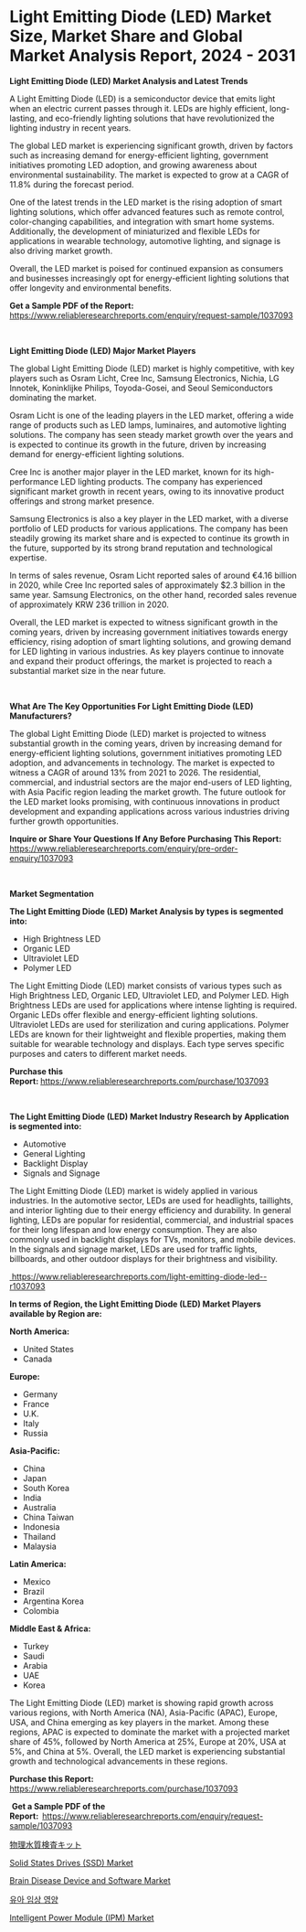 <p><h1>Light Emitting Diode (LED) Market Size, Market Share and Global Market Analysis Report, 2024 - 2031</h1></p><p><strong>Light Emitting Diode (LED) Market Analysis and Latest Trends</strong></p>
<p><p>A Light Emitting Diode (LED) is a semiconductor device that emits light when an electric current passes through it. LEDs are highly efficient, long-lasting, and eco-friendly lighting solutions that have revolutionized the lighting industry in recent years.</p><p>The global LED market is experiencing significant growth, driven by factors such as increasing demand for energy-efficient lighting, government initiatives promoting LED adoption, and growing awareness about environmental sustainability. The market is expected to grow at a CAGR of 11.8% during the forecast period.</p><p>One of the latest trends in the LED market is the rising adoption of smart lighting solutions, which offer advanced features such as remote control, color-changing capabilities, and integration with smart home systems. Additionally, the development of miniaturized and flexible LEDs for applications in wearable technology, automotive lighting, and signage is also driving market growth.</p><p>Overall, the LED market is poised for continued expansion as consumers and businesses increasingly opt for energy-efficient lighting solutions that offer longevity and environmental benefits.</p></p>
<p><strong>Get a Sample PDF of the Report:&nbsp;</strong> <a href="https://www.reliableresearchreports.com/enquiry/request-sample/1037093">https://www.reliableresearchreports.com/enquiry/request-sample/1037093</a></p>
<p>&nbsp;</p>
<p><strong>Light Emitting Diode (LED) Major Market Players</strong></p>
<p><p>The global Light Emitting Diode (LED) market is highly competitive, with key players such as Osram Licht, Cree Inc, Samsung Electronics, Nichia, LG Innotek, Koninklijke Philips, Toyoda-Gosei, and Seoul Semiconductors dominating the market. </p><p>Osram Licht is one of the leading players in the LED market, offering a wide range of products such as LED lamps, luminaires, and automotive lighting solutions. The company has seen steady market growth over the years and is expected to continue its growth in the future, driven by increasing demand for energy-efficient lighting solutions.</p><p>Cree Inc is another major player in the LED market, known for its high-performance LED lighting products. The company has experienced significant market growth in recent years, owing to its innovative product offerings and strong market presence.</p><p>Samsung Electronics is also a key player in the LED market, with a diverse portfolio of LED products for various applications. The company has been steadily growing its market share and is expected to continue its growth in the future, supported by its strong brand reputation and technological expertise.</p><p>In terms of sales revenue, Osram Licht reported sales of around €4.16 billion in 2020, while Cree Inc reported sales of approximately $2.3 billion in the same year. Samsung Electronics, on the other hand, recorded sales revenue of approximately KRW 236 trillion in 2020.</p><p>Overall, the LED market is expected to witness significant growth in the coming years, driven by increasing government initiatives towards energy efficiency, rising adoption of smart lighting solutions, and growing demand for LED lighting in various industries. As key players continue to innovate and expand their product offerings, the market is projected to reach a substantial market size in the near future.</p></p>
<p>&nbsp;</p>
<p><strong>What Are The Key Opportunities For Light Emitting Diode (LED) Manufacturers?</strong></p>
<p><p>The global Light Emitting Diode (LED) market is projected to witness substantial growth in the coming years, driven by increasing demand for energy-efficient lighting solutions, government initiatives promoting LED adoption, and advancements in technology. The market is expected to witness a CAGR of around 13% from 2021 to 2026. The residential, commercial, and industrial sectors are the major end-users of LED lighting, with Asia Pacific region leading the market growth. The future outlook for the LED market looks promising, with continuous innovations in product development and expanding applications across various industries driving further growth opportunities.</p></p>
<p><strong>Inquire or Share Your Questions If Any Before Purchasing This Report:</strong> <a href="https://www.reliableresearchreports.com/enquiry/pre-order-enquiry/1037093">https://www.reliableresearchreports.com/enquiry/pre-order-enquiry/1037093</a></p>
<p>&nbsp;</p>
<p><strong>Market Segmentation</strong></p>
<p><strong>The Light Emitting Diode (LED) Market Analysis by types is segmented into:</strong></p>
<p><ul><li>High Brightness LED</li><li>Organic LED</li><li>Ultraviolet LED</li><li>Polymer LED</li></ul></p>
<p><p>The Light Emitting Diode (LED) market consists of various types such as High Brightness LED, Organic LED, Ultraviolet LED, and Polymer LED. High Brightness LEDs are used for applications where intense lighting is required. Organic LEDs offer flexible and energy-efficient lighting solutions. Ultraviolet LEDs are used for sterilization and curing applications. Polymer LEDs are known for their lightweight and flexible properties, making them suitable for wearable technology and displays. Each type serves specific purposes and caters to different market needs.</p></p>
<p><strong>Purchase this Report:&nbsp;</strong><a href="https://www.reliableresearchreports.com/purchase/1037093">https://www.reliableresearchreports.com/purchase/1037093</a></p>
<p>&nbsp;</p>
<p><strong>The Light Emitting Diode (LED) Market Industry Research by Application is segmented into:</strong></p>
<p><ul><li>Automotive</li><li>General Lighting</li><li>Backlight Display</li><li>Signals and Signage</li></ul></p>
<p><p>The Light Emitting Diode (LED) market is widely applied in various industries. In the automotive sector, LEDs are used for headlights, taillights, and interior lighting due to their energy efficiency and durability. In general lighting, LEDs are popular for residential, commercial, and industrial spaces for their long lifespan and low energy consumption. They are also commonly used in backlight displays for TVs, monitors, and mobile devices. In the signals and signage market, LEDs are used for traffic lights, billboards, and other outdoor displays for their brightness and visibility.</p></p>
<p><a href="https://www.reliableresearchreports.com/light-emitting-diode-led--r1037093">&nbsp;https://www.reliableresearchreports.com/light-emitting-diode-led--r1037093</a></p>
<p><strong>In terms of Region, the Light Emitting Diode (LED) Market Players available by Region are:</strong></p>
<p>
    <p> <strong> North America: </strong>
        <ul>
            <li>United States</li>
            <li>Canada</li>
        </ul>
        </p> 
    <p> <strong> Europe: </strong>
        <ul>
            <li>Germany</li>
            <li>France</li>
            <li>U.K.</li>
            <li>Italy</li>
            <li>Russia</li>
        </ul>
        </p> 
    <p> <strong> Asia-Pacific: </strong>
        <ul>
            <li>China</li>
            <li>Japan</li>
            <li>South Korea</li>
            <li>India</li>
            <li>Australia</li>
            <li>China Taiwan</li>
            <li>Indonesia</li>
            <li>Thailand</li>
            <li>Malaysia</li>
        </ul>
        </p> 
    <p> <strong> Latin America: </strong>
        <ul>
            <li>Mexico</li>
            <li>Brazil</li>
            <li>Argentina Korea</li>
            <li>Colombia</li>
        </ul>
        </p> 
    <p> <strong> Middle East & Africa: </strong>
        <ul>
            <li>Turkey</li>
            <li>Saudi</li>
            <li>Arabia</li>
            <li>UAE</li>
            <li>Korea</li>
        </ul>
    </p>
    </p>
<p><p>The Light Emitting Diode (LED) market is showing rapid growth across various regions, with North America (NA), Asia-Pacific (APAC), Europe, USA, and China emerging as key players in the market. Among these regions, APAC is expected to dominate the market with a projected market share of 45%, followed by North America at 25%, Europe at 20%, USA at 5%, and China at 5%. Overall, the LED market is experiencing substantial growth and technological advancements in these regions.</p></p>
<p><strong>Purchase this Report: </strong><a href="https://www.reliableresearchreports.com/purchase/1037093">https://www.reliableresearchreports.com/purchase/1037093</a></p>
<p>&nbsp;<strong>Get a Sample PDF of the Report:&nbsp;&nbsp;</strong><a href="https://www.reliableresearchreports.com/enquiry/request-sample/1037093">https://www.reliableresearchreports.com/enquiry/request-sample/1037093</a></p>
<p><strong></strong></p>
<p><p><a href="https://github.com/nemesis2824/Market-Research-Report-List-1/blob/main/224569188031.md">物理水質検査キット</a></p><p><a href="https://github.com/barbarakss89/Market-Research-Report-List-1/blob/main/solid-states-drives-ssd-market.md">Solid States Drives (SSD) Market</a></p><p><a href="https://www.linkedin.com/pulse/brain-disease-device-software-market-share-evolution-growth-eiwsc">Brain Disease Device and Software Market</a></p><p><a href="https://github.com/FelipeGrrady654556/Market-Research-Report-List-1/blob/main/580921794954.md">유아 임상 영양</a></p><p><a href="https://github.com/nicholepatriciadoylenwnrjr0/Market-Research-Report-List-2/blob/main/intelligent-power-module-ipm-market.md">Intelligent Power Module (IPM) Market</a></p></p>